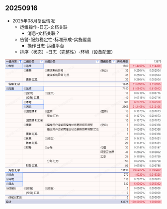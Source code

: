 ## 20250916

- 2025年08月复盘情况
	- 运维操作-日志-文档关联
		- 消息-文档关联？
	- 告警-服务稳定性-标准形成-实施覆盖
		- 操作日志-运维平台
	- 排序（状态）-日志（完整性）-环境（设备配置）


![2025年8月时间分布情况](image.png)
